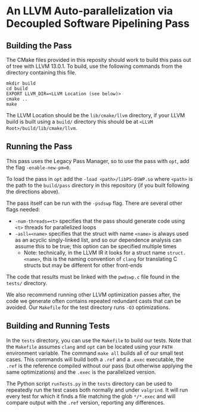 # An LLVM Auto-parallelization via Decoupled Software Pipelining Pass

## Building the Pass
The CMake files provided in this reposity should work to build this pass out of
tree with LLVM 13.0.1.
To build, use the following commands from the directory containing this file.
```
mkdir build
cd build
EXPORT LLVM_DIR=<LLVM Location (see below)>
cmake ..
make
```
The LLVM Location should be the `lib/cmake/llvm` directory, if your LLVM build
is built using a `build/` directory this should be at
`<LLVM Root>/build/lib/cmake/llvm`.

## Running the Pass
This pass uses the Legacy Pass Manager, so to use the pass with `opt`, add the
flag `-enable-new-pm=0`.

To load the pass in `opt` add the `-load <path>/libPS-DSWP.so` where `<path>`
is the path to the `build/pass` directory in this repository (if you built
following the directions above).

The pass itself can be run with the `-psdswp` flag. There are several other
flags needed:
* `-num-threads=<t>` specifies that the pass should generate code using `<t>`
  threads for parallelized loops
* `-asll=<name>` specifies that the struct with name `<name>` is always used as
  an acyclic singly-linked list, and so our dependence analysis can assume this
  to be true; this option can be specified multiple times
  * Note: technically, in the LLVM IR it looks for a struct name `struct.<name>`,
    this is the naming convention of `clang` for translating C structs but may
    be different for other front-ends

The code that results must be linked with the `pwdswp.c` file found in the
`tests/` directory.

We also recommend running other LLVM optimization passes after, the code
we generate often contains repeated redundant casts that can be avoided.
Our `Makefile` for the test directory runs `-O3` optimizations.

## Building and Running Tests
In the `tests` directory, you can use the `Makefile` to build our tests.
Note that the `Makefile` assumes `clang` and `opt` can be located using your 
`PATH` environment variable.
The command `make all` builds all of our small test cases.
This commands will build both a `.ref` and a `.exec` executable, the `.ref` is
the reference compiled without our pass (but otherwise applying the same
optimizations) and the `.exec` is the parallelized version.

The Python script `runTests.py` in the `tests` directory can be used to repeatedly
run the test cases both normally and under `valgrind`.
It will run every test for which it finds a file matching the glob `*/*.exec`
and will compare output with the `.ref` version, reporting any differences.
